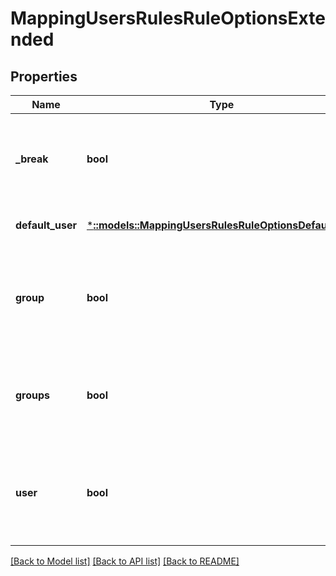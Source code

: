 # MappingUsersRulesRuleOptionsExtended

## Properties
Name | Type | Description | Notes
------------ | ------------- | ------------- | -------------
**_break** | **bool** | If true, and the rule was applied successfully, stop processing further. | [optional] [default to null]
**default_user** | [***::models::MappingUsersRulesRuleOptionsDefaultUser**](MappingUsersRulesRuleOptionsDefaultUser.md) |  | [optional] [default to null]
**group** | **bool** | If true, the primary GID and primary group SID should be copied to the existing credential. | [optional] [default to null]
**groups** | **bool** | If true, all additional identifiers should be copied to the existing credential. | [optional] [default to null]
**user** | **bool** | If true, the primary UID and primary user SID should be copied to the existing credential. | [optional] [default to null]

[[Back to Model list]](../README.md#documentation-for-models) [[Back to API list]](../README.md#documentation-for-api-endpoints) [[Back to README]](../README.md)


